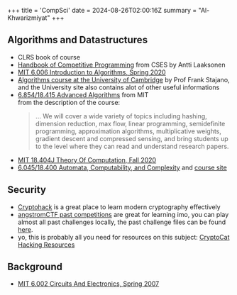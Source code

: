 +++
title = 'CompSci'
date = 2024-08-26T02:00:16Z
summary = "Al-Khwarizmiyat"
+++

## Algorithms and Datastructures
- CLRS book of course
- [Handbook of Competitive Programming](https://cses.fi/book/book.pdf) from CSES by Antti Laaksonen
- [MIT 6.006 Introduction to Algorithms, Spring 2020](https://www.youtube.com/playlist?list=PLUl4u3cNGP63EdVPNLG3ToM6LaEUuStEY)
- [Algorithms course at the University of Cambridge](https://www.cl.cam.ac.uk/teaching/2223/Algorithm1/) by Prof Frank Stajano, and the University site also contains alot of other useful informations
- [6.854/18.415 Advanced Algorithms](https://people.csail.mit.edu/moitra/854.html) from MIT \
    from the description of the course:
    > ... We will cover a wide variety of topics including hashing, dimension reduction, max flow, linear programming, semidefinite programming, approximation algorithms, multiplicative weights, gradient descent and compressed sensing, and bring students up to the level where they can read and understand research papers.
- [MIT 18.404J Theory Of Computation, Fall 2020](https://ocw.mit.edu/courses/18-404j-theory-of-computation-fall-2020/video_galleries/video-lectures/)
- [6.045/18.400 Automata, Computability, and Complexity](https://www.youtube.com/watch?v=vhTlazaGAF8&list=PLmUkKyGlHupqtANK5Pmo1gjLlmW1pF1q7&index=1) and [course site](https://ocw.mit.edu/courses/6-045j-automata-computability-and-complexity-spring-2011/pages/lecture-notes/)


## Security
- [Cryptohack](https://cryptohack.org) is a great place to learn modern cryptography effectively
- [angstromCTF past competitions](https://angstromctf.com/) are great for learning imo, you can play almost all past challenges locally, the past challenge files can be found [here](https://github.com/blairsec/challenges/tree/master/angstromctf).
- yo, this is probably all you need for resources on this subject: [CryptoCat Hacking Resources](https://github.com/Crypto-Cat/CTF)

## Background
- [MIT 6.002 Circuits And Electronics, Spring 2007](https://ocw.mit.edu/courses/6-002-circuits-and-electronics-spring-2007/video_galleries/video-lectures/)
